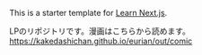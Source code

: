 This is a starter template for [Learn Next.js](https://nextjs.org/learn).

LPのリポジトリです。漫画はこちらから読めます。https://kakedashichan.github.io/eurian/out/comic
